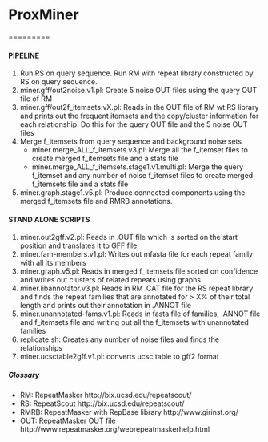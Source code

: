<h1><b>ProxMiner</b></h1>
=========
<p><h4>PIPELINE</h4>
<ol>
<li>Run RS on query sequence. Run RM with repeat library constructed by RS on query sequence.</li> 
<li>miner.gff/out2noise.v1.pl: Create 5 noise OUT files using the query OUT file of RM</li>
<li>miner.gff/out2f_itemsets.vX.pl: Reads in the OUT file of RM wt RS library and prints out the frequent itemsets and the copy/cluster information for each relationship. Do this for the query OUT file and the 5 noise OUT files</li>
<li>Merge f_itemsets from query sequence and background noise sets 
<ul>
<li>miner.merge_ALL_f_itemsets.v3.pl: Merge all the f_itemset files to create merged f_itemsets file and a stats file</li>
<li>miner.merge_ALL_f_itemsets.stage1.v1.multi.pl: Merge the query f_itemset and any number of noise f_itemset files to create merged f_itemsets file and a stats file</li>
</ul>
<li>miner.graph.stage1.v5.pl: Produce connected components using the merged f_itemsets file and RMRB annotations.</li>
</li>
</ol>
</p>

<p><h4>STAND ALONE SCRIPTS</h4>
<ol>
<li>miner.out2gff.v2.pl: Reads in .OUT file which is sorted on the start position and translates it to GFF file</li>
<li>miner.fam-members.v1.pl: Writes out mfasta file for each repeat family with all its members</li>
<li>miner.graph.v5.pl: Reads in merged f_itemsets file sorted on confidence and writes out clusters of related repeats using graphs</li>
<li>miner.libannotator.v3.pl: Reads in RM .CAT file for the RS repeat library and finds the repeat families that are annotated for > X% of their total length and prints out their annotation in .ANNOT file</li>
<li>miner.unannotated-fams.v1.pl: Reads in fasta file of families, .ANNOT file and f_itemsets file and writing out all the f_itemsets with unannotated families </li>
<li>replicate.sh: Creates any number of noise files and finds the relationships</li>
<li>miner.ucsctable2gff.v1.pl: converts ucsc table to gff2 format</li>
</ol></p>

<p><h5>Glossary</h5>
<ul>
<li>RM: RepeatMasker http://bix.ucsd.edu/repeatscout/</li>
<li>RS: RepeatScout http://bix.ucsd.edu/repeatscout/</li>
<li>RMRB: RepeatMasker with RepBase library http://www.girinst.org/</li>
<li>OUT: RepeatMasker OUT file http://www.repeatmasker.org/webrepeatmaskerhelp.html</li>
</ul>
